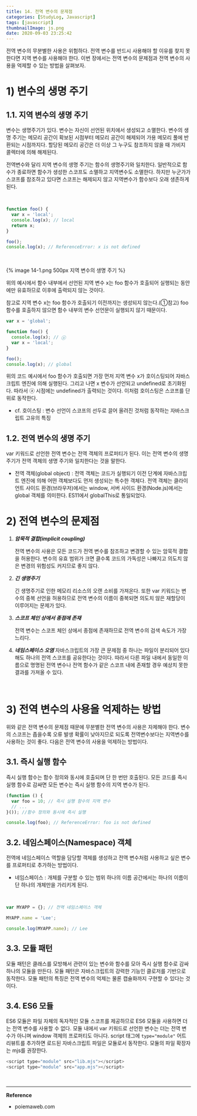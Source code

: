 ```yaml
---
title: 14. 전역 변수의 문제점
categories: [StudyLog, Javascript]
tags: [javascript]
thumbnailImage: js.png
date: 2020-09-03 23:25:42
---
```


<!-- more -->
전역 변수의 무분별한 사용은 위험하다. 전역 변수를 반드시 사용해야 할 이유를 찾지 못한다면 지역 변수를 사용해야 한다. 이번 장에서는 전역 변수의 문제점과 전역 변수의 사용을 억제할 수 있는 방법을 살펴보자.
<!-- excerpt -->
<!-- toc -->

# 1) 변수의 생명 주기

## 1.1. 지역 변수의 생명 주기

변수는 생명주기가 있다. 변수는 자신이 선언된 위치에서 생성되고 소멸한다. 변수의 생명 주기는 메모리 공간이 확보된 시점부터 메모리 공간이 해제되어 가용 메모리 풀에 반환되는 시점까지다. 할당된 메모리 공간은 더 이상 그 누구도 참조하지 않을 때 가비지 콜렉터에 의해 해제된다.

전역변수와 달리 지역 변수의 생명 주기는 함수의 생명주기와 일치한다. 일반적으로 함수가 종료하면 함수가 생성한 스코프도 소멸하고 지역변수도 소멸한다. 하지만 누군가가 스코프를 참조하고 있다면 스코프는 해제되지 않고 지역변수가 함수보다 오래 생존하게 된다.  

<br>


```js
function foo() {
  var x = 'local';
  console.log(x); // local
  return x;
}

foo();
console.log(x); // ReferenceError: x is not defined
```
<br>

{% image  14-1.png 500px 지역 변수의 생명 주기 %}

위의 예시에서 함수 내부에서 선언된 지역 변수 x는 foo 함수가 호출되어 실행되는 동안에만 유효하므로 이후에 출력되지 않는 것이다. 

참고로 지역 변수 x는 foo 함수가 호출되기 이전까지는 생성되지 않는다.(①참고) foo 함수를 호출하지 않으면 함수 내부의 변수 선언문이 실행되지 않기 때문이다.

```js
var x = 'global';

function foo() {
  console.log(x); // ⓐ
  var x = 'local';
}

foo();
console.log(x); // global
```

위의 코드 예시에서 foo 함수가 호출되면 가장 먼저 지역 변수 x가 호이스팅되어 자바스크립트 엔진에 의해 실행된다. 그리고 나면 x 변수가 선언되고 undefined로 초기화된다. 따라서 ⓐ 시점에는 undefined가 출력되는 것이다. 이처럼 호이스팅은 스코프를 단위로 동작한다.
- cf. 호이스팅 : 변수 선언이 스코프의 선두로 끌어 올려진 것처럼 동작하는 자바스크립트 고유의 특징

## 1.2. 전역 변수의 생명 주기

var 키워드로 선언한 전역 변수는 전역 객체의 프로퍼티가 된다. 이는 전역 변수의 생명 주기가 전역 객체의 생명 주기와 일치한다는 것을 말한다.
<br>

- 전역 객체(global object)
 : 전역 객체는 코드가 실행되기 이전 단계에 자바스크립트 엔진에 의해 어떤 객체보다도 먼저 생성되는 특수한 객체다. 전역 객체는 클라이언트 사이드 환경(브라우저)에서는 window, 서버 사이드 환경(Node.js)에서는 global 객체를 의미한다. ES11에서 globalThis로 통일되었다.

# 2) 전역 변수의 문제점

1. ***암묵적 결합(implicit coupling)***

    전역 변수의 사용은 모든 코드가 전역 변수를 참조하고 변경할 수 있는 암묵적 결합을 허용한다. 변수의 유효 범위가 크면 클수록 코드의 가독성은 나빠지고 의도치 않은 변경의 위험성도 커지므로 좋지 않다.   
   

2. ***긴 생명주기***

    긴 생명주기로 인한 메모리 리소스의 오랜 소비를 가져온다. 또한 var 키워드는 변수의 중복 선언을 허용하므로 전역 변수의 이름이 중복되면 의도치 않은 재할당이 이루어지는 문제가 있다.   


3. ***스코프 체인 상에서 종점에 존재***

    전역 변수는 스코프 체인 상에서 종점에 존재하므로 전역 변수의 검색 속도가 가장 느리다.


4. ***네임스페이스 오염***
    자바스크립트의 가장 큰 문제점 중 하나는 파일이 분리되어 있다 해도 하나의 전역 스코프를 공유한다는 것이다. 따라서 다른 파일 내에서 동일한 이름으로 명명된 전역 변수나 전역 함수가 같은 스코프 내에 존재할 경우 예상치 못한 결과를 가져올 수 있다.

<br>

# 3) 전역 변수의 사용을 억제하는 방법

위와 같은 전역 변수의 문제점 때문에 무분별한 전역 변수의 사용은 자제해야 한다. 변수의 스코프는 좁을수록 오류 발생 확률이 낮아지므로 되도록 전역변수보다는 지역변수를 사용하는 것이 좋다. 다음은 전역 변수의 사용을 억제하는 방법이다.

## 3.1. 즉시 실행 함수
즉시 실행 함수는 함수 정의와 동시에 호출되며 단 한 번만 호출된다. 모든 코드를 즉시 실행 함수로 감싸면 모든 변수는 즉시 실행 함수의 지역 변수가 된다. 
```js
(function () {
  var foo = 10; // 즉시 실행 함수의 지역 변수
  // ...
}()); //함수 정의와 동시에 즉시 실행

console.log(foo); // ReferenceError: foo is not defined
```
## 3.2. 네임스페이스(Namespace) 객체

전역에 네임스페이스 역할을 담당할 객체를 생성하고 전역 변수처럼 사용하고 싶은 변수를 프로퍼티로 추가하는 방법이다.
- 네임스페이스 : 개체를 구분할 수 있는 범위
하나의 이름 공간에서는 하나의 이름이 단 하나의 개체만을 가리키게 된다.
<br>

```js
var MYAPP = {}; // 전역 네임스페이스 객체

MYAPP.name = 'Lee';

console.log(MYAPP.name); // Lee
```

## 3.3. 모듈 패턴

모듈 패턴은 클래스를 모방해서 관련이 있는 변수와 함수를 모아 즉시 실행 함수로 감싸 하나의 모듈을 만든다. 모듈 패턴은 자바스크립트의 강력한 기능인 클로저를 기반으로 동작한다. 모듈 패턴의 특징은 전역 변수의 억제는 물론 캡슐화까지 구현할 수 있다는 것이다.

## 3.4. ES6 모듈
ES6 모듈은 파일 자체의 독자적인 모듈 스코프를 제공하므로 ES6 모듈을 사용하면 더는 전역 변수를 사용할 수 없다. 모듈 내에서 var 키워드로 선언한 변수는 더는 전역 변수가 아니며 window 객체의 프로퍼티도 아니다.  script 태그에 `type="module"` 어트리뷰트를 추가하면 로드된 자바스크립트 파일은 모듈로서 동작한다. 모듈의 파일 확장자는 mjs를 권장한다.
```js
<script type="module" src="lib.mjs"></script>
<script type="module" src="app.mjs"></script>
```

<br>

----
**Reference**
- poiemaweb.com